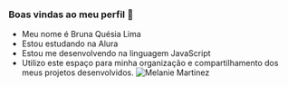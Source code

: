 ### Boas vindas ao meu perfil 💙
- Meu nome é Bruna Quésia Lima
- Estou estudando na Alura
- Estou me desenvolvendo na linguagem JavaScript
- Utilizo este espaço para minha organização e compartilhamento dos meus
  projetos desenvolvidos. 
  ![Melanie Martinez](https://media1.tenor.com/m/--fw0z6sP5sAAAAd/melanie-martinez-flower.gif)
